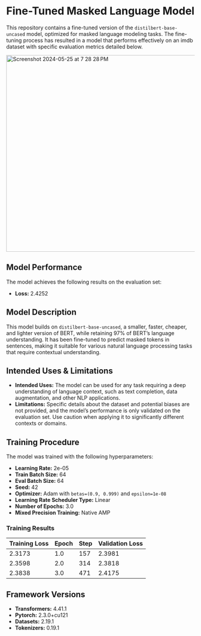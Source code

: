 # Fine-Tuned Masked Language Model

This repository contains a fine-tuned version of the `distilbert-base-uncased` model, optimized for masked language modeling tasks. The fine-tuning process has resulted in a model that performs effectively on an imdb dataset with specific evaluation metrics detailed below.

<img width="526" alt="Screenshot 2024-05-25 at 7 28 28 PM" src="https://github.com/cxx5208/Finetuned-MLM-accelerate/assets/76988460/fd53f4b0-cfb5-4866-a8e7-2222618698b9">

## Model Performance

The model achieves the following results on the evaluation set:

- **Loss:** 2.4252

## Model Description

This model builds on `distilbert-base-uncased`, a smaller, faster, cheaper, and lighter version of BERT, while retaining 97% of BERT’s language understanding. It has been fine-tuned to predict masked tokens in sentences, making it suitable for various natural language processing tasks that require contextual understanding.

## Intended Uses & Limitations

- **Intended Uses:** The model can be used for any task requiring a deep understanding of language context, such as text completion, data augmentation, and other NLP applications.
- **Limitations:** Specific details about the dataset and potential biases are not provided, and the model’s performance is only validated on the evaluation set. Use caution when applying it to significantly different contexts or domains.

## Training Procedure

The model was trained with the following hyperparameters:

- **Learning Rate:** 2e-05
- **Train Batch Size:** 64
- **Eval Batch Size:** 64
- **Seed:** 42
- **Optimizer:** Adam with `betas=(0.9, 0.999)` and `epsilon=1e-08`
- **Learning Rate Scheduler Type:** Linear
- **Number of Epochs:** 3.0
- **Mixed Precision Training:** Native AMP

### Training Results

| Training Loss | Epoch | Step | Validation Loss |
|---------------|-------|------|-----------------|
| 2.3173        | 1.0   | 157  | 2.3981          |
| 2.3598        | 2.0   | 314  | 2.3818          |
| 2.3838        | 3.0   | 471  | 2.4175          |

## Framework Versions

- **Transformers:** 4.41.1
- **Pytorch:** 2.3.0+cu121
- **Datasets:** 2.19.1
- **Tokenizers:** 0.19.1


